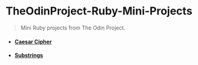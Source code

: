 # TheOdinProject-Ruby-Mini-Projects

> Mini Ruby projects from The Odin Project.

* #### [Caesar Cipher](https://www.theodinproject.com/lessons/ruby-caesar-cipher)
* #### [Substrings](https://www.theodinproject.com/lessons/ruby-sub-strings)
